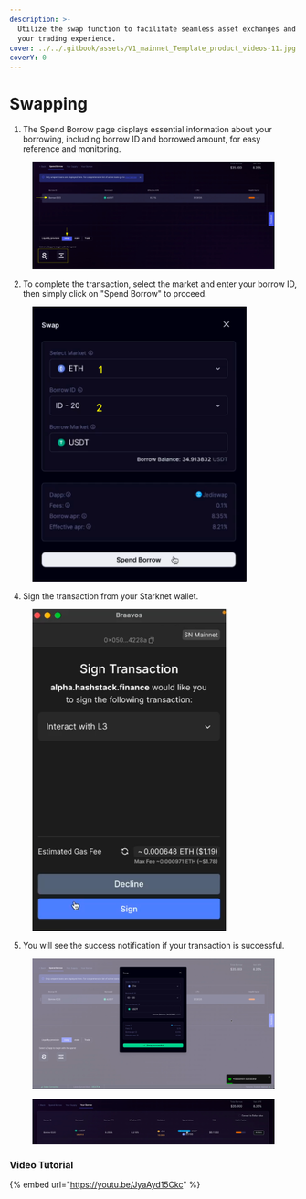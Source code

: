 ```yaml
---
description: >-
  Utilize the swap function to facilitate seamless asset exchanges and enhance
  your trading experience.
cover: ../../.gitbook/assets/V1_mainnet_Template_product_videos-11.jpg
coverY: 0
---
```


# Swapping

1. The Spend Borrow page displays essential information about your borrowing, including borrow ID and borrowed amount, for easy reference and monitoring.

<figure><img src="../../.gitbook/assets/image (17).png" alt=""><figcaption></figcaption></figure>





2. To complete the transaction, select the market and enter your borrow ID, then simply click on "Spend Borrow" to proceed.&#x20;

<figure><img src="../../.gitbook/assets/image (18).png" alt="" width="375"><figcaption></figcaption></figure>



4. Sign the transaction from your Starknet wallet.

<figure><img src="../../.gitbook/assets/image (20).png" alt="" width="339"><figcaption></figcaption></figure>



5. You will see the success notification if your transaction is successful.

<figure><img src="../../.gitbook/assets/image (19).png" alt=""><figcaption></figcaption></figure>

<figure><img src="../../.gitbook/assets/image (21).png" alt=""><figcaption></figcaption></figure>



### Video Tutorial

{% embed url="https://youtu.be/JyaAyd15Ckc" %}
